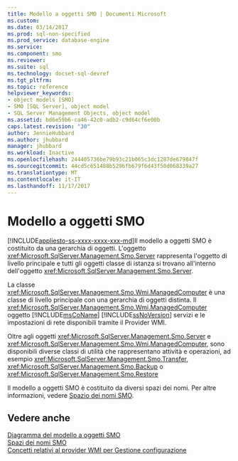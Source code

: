 ```yaml
---
title: Modello a oggetti SMO | Documenti Microsoft
ms.custom: 
ms.date: 03/14/2017
ms.prod: sql-non-specified
ms.prod_service: database-engine
ms.service: 
ms.component: smo
ms.reviewer: 
ms.suite: sql
ms.technology: docset-sql-devref
ms.tgt_pltfrm: 
ms.topic: reference
helpviewer_keywords:
- object models [SMO]
- SMO [SQL Server], object model
- SQL Server Management Objects, object model
ms.assetid: bd6e59b6-ca46-42c0-adb2-c9d64cf6e00b
caps.latest.revision: "30"
author: JennieHubbard
ms.author: jhubbard
manager: jhubbard
ms.workload: Inactive
ms.openlocfilehash: 244405736be79b93c21b065c3dc1287de679847f
ms.sourcegitcommit: 44cd5c651488b5296fb679f6d43f50d068339a27
ms.translationtype: MT
ms.contentlocale: it-IT
ms.lasthandoff: 11/17/2017
---
```

# <a name="smo-object-model"></a>Modello a oggetti SMO
[!INCLUDE[appliesto-ss-xxxx-xxxx-xxx-md](../../includes/appliesto-ss-xxxx-xxxx-xxx-md.md)]Il modello a oggetti SMO è costituito da una gerarchia di oggetti. L'oggetto <xref:Microsoft.SqlServer.Management.Smo.Server> rappresenta l'oggetto di livello principale e tutti gli oggetti classe di istanza si trovano all'interno dell'oggetto <xref:Microsoft.SqlServer.Management.Smo.Server>.  
  
 La classe <xref:Microsoft.SqlServer.Management.Smo.Wmi.ManagedComputer> è una classe di livello principale con una gerarchia di oggetti distinta. Il <xref:Microsoft.SqlServer.Management.Smo.Wmi.ManagedComputer> oggetto [!INCLUDE[msCoName](../../includes/msconame-md.md)] [!INCLUDE[ssNoVersion](../../includes/ssnoversion-md.md)] servizi e le impostazioni di rete disponibili tramite il Provider WMI.  
  
 Oltre agli oggetti <xref:Microsoft.SqlServer.Management.Smo.Server> e <xref:Microsoft.SqlServer.Management.Smo.Wmi.ManagedComputer>, sono disponibili diverse classi di utilità che rappresentano attività e operazioni, ad esempio <xref:Microsoft.SqlServer.Management.Smo.Transfer>, <xref:Microsoft.SqlServer.Management.Smo.Backup> o <xref:Microsoft.SqlServer.Management.Smo.Restore>  
  
 Il modello a oggetti SMO è costituito da diversi spazi dei nomi. Per altre informazioni, vedere [Spazio dei nomi SMO](../../relational-databases/server-management-objects-smo/smo-object-model-namespaces.md).  
  
## <a name="see-also"></a>Vedere anche  
 [Diagramma del modello a oggetti SMO](../../relational-databases/server-management-objects-smo/smo-object-model-diagram.md)   
 [Spazi dei nomi SMO](../../relational-databases/server-management-objects-smo/smo-object-model-namespaces.md)   
 [Concetti relativi al provider WMI per Gestione configurazione](../../relational-databases/wmi-provider-configuration/wmi-provider-for-configuration-management.md)  
  
  
